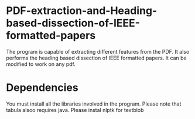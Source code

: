 # PDF-extraction-and-Heading-based-dissection-of-IEEE-formatted-papers
The program is capable of extracting different features from the PDF. It also performs the heading based dissection of IEEE formatted papers. It can be modified to work on any pdf.

# Dependencies 
You must install all the libraries involved in the program.
Please note that tabula alsoo requires java.
Please instal nlptk for textblob
